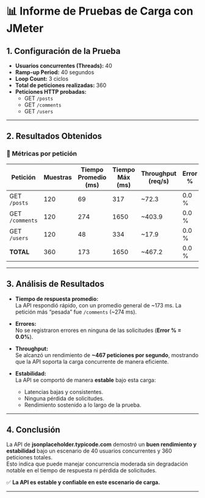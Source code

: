 # 📊 Informe de Pruebas de Carga con JMeter

## 1. Configuración de la Prueba
- **Usuarios concurrentes (Threads):** 40  
- **Ramp-up Period:** 40 segundos  
- **Loop Count:** 3 ciclos  
- **Total de peticiones realizadas:** 360  
- **Peticiones HTTP probadas:**
  - GET `/posts`
  - GET `/comments`
  - GET `/users`

---

## 2. Resultados Obtenidos

### 📌 Métricas por petición
| Petición         | Muestras | Tiempo Promedio (ms) | Tiempo Máx (ms) | Throughput (req/s) | Error % |
|------------------|----------|----------------------|-----------------|--------------------|---------|
| GET `/posts`     | 120      | 69                   | 317             | ~72.3              | 0.0 %   |
| GET `/comments`  | 120      | 274                  | 1650            | ~403.9             | 0.0 %   |
| GET `/users`     | 120      | 48                   | 334             | ~17.9              | 0.0 %   |
| **TOTAL**        | 360      | 173                  | 1650            | ~467.2             | 0.0 %   |

---

## 3. Análisis de Resultados
- **Tiempo de respuesta promedio:**  
  La API respondió rápido, con un promedio general de ~173 ms. La petición más “pesada” fue `/comments` (~274 ms).  

- **Errores:**  
  No se registraron errores en ninguna de las solicitudes (**Error % = 0.0%**).  

- **Throughput:**  
  Se alcanzó un rendimiento de **~467 peticiones por segundo**, mostrando que la API soporta la carga concurrente de manera eficiente.  

- **Estabilidad:**  
  La API se comportó de manera **estable** bajo esta carga:  
  - Latencias bajas y consistentes.  
  - Ninguna pérdida de solicitudes.  
  - Rendimiento sostenido a lo largo de la prueba.  

---

## 4. Conclusión
La API de **jsonplaceholder.typicode.com** demostró un **buen rendimiento y estabilidad** bajo un escenario de 40 usuarios concurrentes y 360 peticiones totales.  
Esto indica que puede manejar concurrencia moderada sin degradación notable en el tiempo de respuesta ni pérdida de solicitudes.

✅ **La API es estable y confiable en este escenario de carga.**

---
